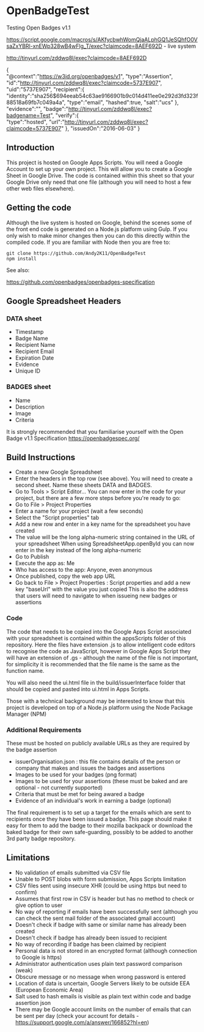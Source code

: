 # OpenBadgeTest
Testing Open Badges v1.1

https://script.google.com/macros/s/AKfycbwhWomQjaALphGQ1JeSQhfO0VsaZxYBRl-xnEWp328wB4wFlg_T/exec?claimcode=8AEF692D - live system

http://tinyurl.com/zddwq8l/exec?claimcode=8AEF692D

{  
  "@context":"https://w3id.org/openbadges/v1",
  "type":"Assertion",
  "id":"http://tinyurl.com/zddwq8l/exec?claimcode=5737E907",
  "uid":"5737E907",
  "recipient":{  
    "identity":"sha256$694eeab54c63ae9166901b9c014d411ee0e292d3fd323f88518a69fb7c049a4a",
    "type":"email",
    "hashed":true,
    "salt":"ucs"
  },
  "evidence":"",
  "badge":"http://tinyurl.com/zddwq8l/exec?badgename=Test",
  "verify":{  
    "type":"hosted",
    "url":"http://tinyurl.com/zddwq8l/exec?claimcode=5737E907"
  },
  "issuedOn":"2016-06-03"
}

## Introduction

This project is hosted on Google Apps Scripts. You will need a Google Account to set up your own project. This will allow you to create a Google Sheet 
in Google Drive. The code is contained within this sheet so that your Google Drive only need that one file (although you will need to host a few other web 
files elsewhere).

## Getting the code

Although the live system is hosted on Google, behind the scenes some of the front end code is generated on a Node.js platform using Gulp. If you only 
wish to make minor changes then you can do this directly within the compiled code. If you are familiar with Node then you are free to:

    git clone https://github.com/Andy2K11/OpenBadgeTest
    npm install

See also:

https://github.com/openbadges/openbadges-specification

## Google Spreadsheet Headers

### DATA sheet

* Timestamp
* Badge Name
* Recipient Name
* Recipient Email
* Expiration Date
* Evidence
* Unique ID

### BADGES sheet

* Name
* Description
* Image
* Criteria

It is strongly recommended that you familiarise yourself with the Open Badge v1.1 Specification https://openbadgespec.org/

## Build Instructions

* Create a new Google Spreadsheet
* Enter the headers in the top row (see above). You will need to create a second sheet. Name these sheets DATA and BADGES.
* Go to Tools > Script Editor...
You can now enter in the code for your project, but there are a few more steps before you're ready to go:
* Go to File > Project Properties
* Enter a name for your project (wait a few seconds)
* Select the "Script properties" tab
* Add a new row and enter in a key name for the spreadsheet you have created
* The value will be the long alpha-numeric string contained in the URL of your spreadsheet
When using SpreadsheetApp.openById you can now enter in the key instead of the long alpha-numeric
* Go to Publish
* Execute the app as: Me
* Who has access to the app: Anyone, even anonymous
* Once published, copy the web app URL
* Go back to File > Project Properties : Script properties and add a new key "baseUrl" with the value you just copied
This is also the address that users will need to navigate to when issueing new badges or assertions

### Code

The code that needs to be copied into the Google Apps Script associated with your spreadsheet is contained within the appsScripts folder of this repository.
Here the files have extension .js to allow intelligent code editors to recognise the code as JavaScript, however in Google Apps Script they will have 
an extension of .gs - although the name of the file is not important, for simplicity it is recommended that the file name is the same as the function name. 

You will also need the ui.html file in the build/issuerInterface folder that should be copied and pasted into ui.html in Apps Scripts. 

Those with a technical background may be interested to know that this project is developed on top of a Node.js platform using the Node Package Manager (NPM)

### Additional Requirements
These must be hosted on publicly available URLs as they are required by the badge assertion
* issuerOrganisation.json : this file contains details of the person or company that makes and issues the badges and assertions
* Images to be used for your badges (png format)
* Images to be used for your assertions (these must be baked and are optional - not currently supported)
* Criteria that must be met for being awared a badge
* Evidence of an individual's work in earning a badge (optional)

The final requirement is to set up a target for the emails which are sent to recipients
once they have been issued a badge. This page should make it easy for them to add the badge
to their mozilla backpack or download the baked badge for their own safe-guarding, possibly to 
be added to another 3rd party badge repository.

## Limitations

* No validation of emails submitted via CSV file
* Unable to POST blobs with form submission, Apps Scripts limitation
* CSV files sent using insecure XHR (could be using https but need to confirm)
* Assumes that first row in CSV is header but has no method to check or give option to user
* No way of reporting if emails have been successfully sent (although you can check the sent mail folder of the associated gmail account)
* Doesn't check if badge with same or similar name has already been created
* Doesn't check if badge has already been issued to recipient
* No way of recording if badge has been claimed by recipient
* Personal data is not stored in an encrypted format (although connection to Google is https)
* Administrator authentication uses plain text password comparison (weak)
* Obscure message or no message when wrong password is entered
* Location of data is uncertain, Google Servers likely to be outside EEA (European Economic Area)
* Salt used to hash emails is visible as plain text within code and badge assertion json
* There may be Google account limits on the number of emails that can be sent per day (check your account for details - https://support.google.com/a/answer/166852?hl=en)